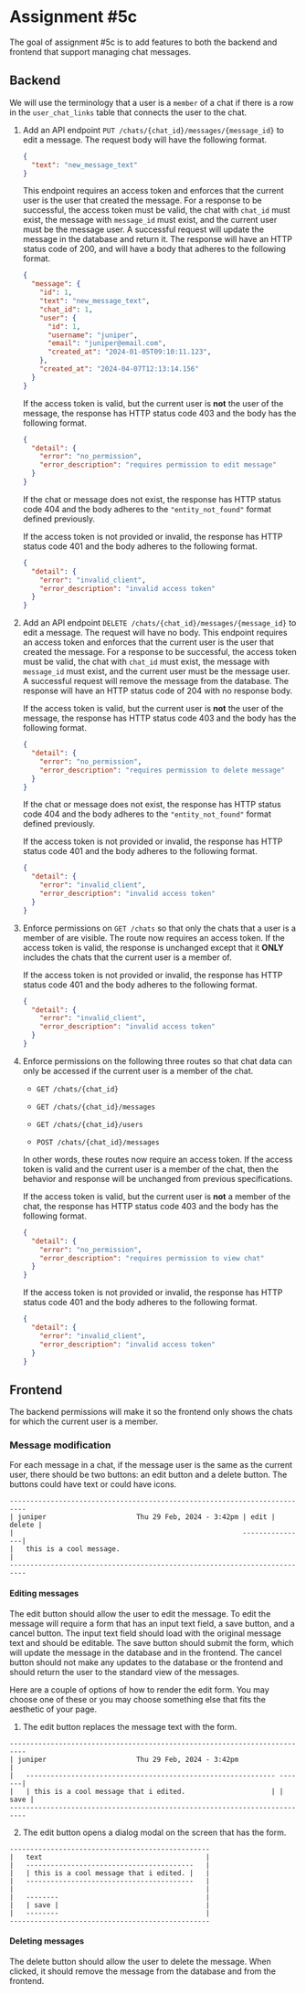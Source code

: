 # Assignment #5c

The goal of assignment #5c is to add features to both the backend and frontend that
support managing chat messages.

## Backend

We will use the terminology that a user is a `member` of a chat if there is a row in the
`user_chat_links` table that connects the user to the chat.

1. Add an API endpoint `PUT /chats/{chat_id}/messages/{message_id}` to edit a message. The
   request body will have the following format.
    ```json
    {
      "text": "new_message_text"
    }
    ```
   This endpoint requires an access token and enforces that the current user is the user
   that created the message. For a response to be successful, the access token must be
   valid, the chat with `chat_id` must exist, the message with `message_id` must exist,
   and the current user must be the message user. A successful request will update the
   message in the database and return it. The response will have an HTTP status code of
   200, and will have a body that adheres to the following format.
    ```json
    {
      "message": {
        "id": 1,
        "text": "new_message_text",
        "chat_id": 1,
        "user": {
          "id": 1,
          "username": "juniper",
          "email": "juniper@email.com",
          "created_at": "2024-01-05T09:10:11.123",
        },
        "created_at": "2024-04-07T12:13:14.156"
      }
    }
    ```
   If the access token is valid, but the current user is **not** the user of the message,
   the response has HTTP status code 403 and the body has the following format.
    ```json
    {
      "detail": {
        "error": "no_permission",
        "error_description": "requires permission to edit message"
      }
    }
    ```
   If the chat or message does not exist, the response has HTTP status code 404 and the body
   adheres to the `"entity_not_found"` format defined previously.

   If the access token is not provided or invalid, the response has HTTP status code 401
   and the body adheres to the following format.
    ```json
    {
      "detail": {
        "error": "invalid_client",
        "error_description": "invalid access token"
      }
    }
    ```

2. Add an API endpoint `DELETE /chats/{chat_id}/messages/{message_id}` to edit a message.
   The request will have no body. This endpoint requires an access token and enforces that
   the current user is the user that created the message. For a response to be successful,
   the access token must be valid, the chat with `chat_id` must exist, the message with
   `message_id` must exist, and the current user must be the message user. A successful
   request will remove the message from the database. The response will have an HTTP
   status code of 204 with no response body.

   If the access token is valid, but the current user is **not** the user of the message,
   the response has HTTP status code 403 and the body has the following format.
    ```json
    {
      "detail": {
        "error": "no_permission",
        "error_description": "requires permission to delete message"
      }
    }
    ```
   If the chat or message does not exist, the response has HTTP status code 404 and the body
   adheres to the `"entity_not_found"` format defined previously.

   If the access token is not provided or invalid, the response has HTTP status code 401
   and the body adheres to the following format.
    ```json
    {
      "detail": {
        "error": "invalid_client",
        "error_description": "invalid access token"
      }
    }
    ```

3. Enforce permissions on `GET /chats` so that only the chats that a user is a member of
   are visible. The route now requires an access token. If the access token is valid, the
   response is unchanged except that it **ONLY** includes the chats that the current user
   is a member of.

   If the access token is not provided or invalid, the response has HTTP status code 401
   and the body adheres to the following format.
    ```json
    {
      "detail": {
        "error": "invalid_client",
        "error_description": "invalid access token"
      }
    }
    ```

4. Enforce permissions on the following three routes so that chat data can only be
   accessed if the current user is a member of the chat.

   - `GET /chats/{chat_id}`

   - `GET /chats/{chat_id}/messages`

   - `GET /chats/{chat_id}/users`

   - `POST /chats/{chat_id}/messages`

   In other words, these routes now require an access token. If the access token is valid
   and the current user is a member of the chat, then the behavior and response will be
   unchanged from previous specifications.

   If the access token is valid, but the current user is **not** a member of the chat, the
   response has HTTP status code 403 and the body has the following format.
    ```json
    {
      "detail": {
        "error": "no_permission",
        "error_description": "requires permission to view chat"
      }
    }
    ```

   If the access token is not provided or invalid, the response has HTTP status code 401
   and the body adheres to the following format.
    ```json
    {
      "detail": {
        "error": "invalid_client",
        "error_description": "invalid access token"
      }
    }
    ```

## Frontend

The backend permissions will make it so the frontend only shows the chats for which the
current user is a member.

### Message modification

For each message in a chat, if the message user is the same as the current user, there
should be two buttons: an edit button and a delete button. The buttons could have text or
could have icons.

```
--------------------------------------------------------------------------
| juniper                      Thu 29 Feb, 2024 - 3:42pm | edit | delete |
|                                                        ----------------|
|   this is a cool message.                                              |
--------------------------------------------------------------------------
```

#### Editing messages

The edit button should allow the user to edit the message. To edit the message will
require a form that has an input text field, a save button, and a cancel button. The input
text field should load with the original message text and should be editable. The save
button should submit the form, which will update the message in the database and in the
frontend. The cancel button should not make any updates to the database or the frontend
and should return the user to the standard view of the messages.

Here are a couple of options of how to render the edit form. You may choose one of these
or you may choose something else that fits the aesthetic of your page.

1. The edit button replaces the message text with the form.

```
--------------------------------------------------------------------------
| juniper                      Thu 29 Feb, 2024 - 3:42pm                 |
|   ------------------------------------------------------------- -------|
|   | this is a cool message that i edited.                     | | save |
--------------------------------------------------------------------------
```

2. The edit button opens a dialog modal on the screen that has the form.

```
-------------------------------------------------
|   text                                        |
|   -----------------------------------------   |
|   | this is a cool message that i edited. |   |
|   -----------------------------------------   |
|                                               |
|   --------                                    |
|   | save |                                    |
|   --------                                    |
-------------------------------------------------
```

#### Deleting messages

The delete button should allow the user to delete the message. When clicked, it should
remove the message from the database and from the frontend.


